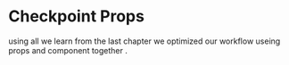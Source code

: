 # Checkpoint Props
using all we learn from the last chapter we optimized our workflow useing props and component together .
